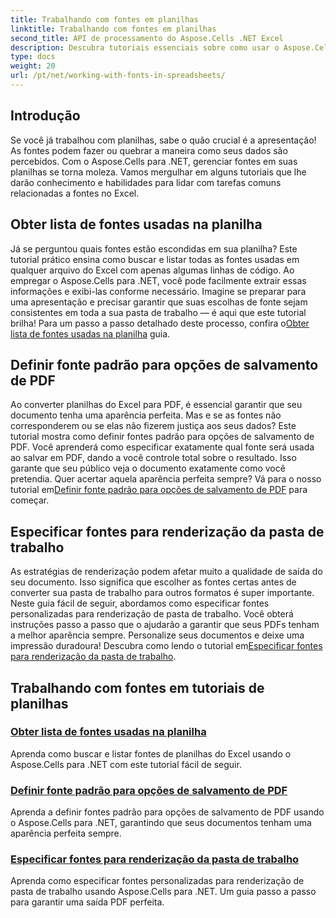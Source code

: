 ```yaml
---
title: Trabalhando com fontes em planilhas
linktitle: Trabalhando com fontes em planilhas
second_title: API de processamento do Aspose.Cells .NET Excel
description: Descubra tutoriais essenciais sobre como usar o Aspose.Cells para .NET, com foco no gerenciamento de fontes em planilhas e na garantia de apresentação ideal de documentos.
type: docs
weight: 20
url: /pt/net/working-with-fonts-in-spreadsheets/
---
```

## Introdução

Se você já trabalhou com planilhas, sabe o quão crucial é a apresentação! As fontes podem fazer ou quebrar a maneira como seus dados são percebidos. Com o Aspose.Cells para .NET, gerenciar fontes em suas planilhas se torna moleza. Vamos mergulhar em alguns tutoriais que lhe darão conhecimento e habilidades para lidar com tarefas comuns relacionadas a fontes no Excel.

## Obter lista de fontes usadas na planilha

 Já se perguntou quais fontes estão escondidas em sua planilha? Este tutorial prático ensina como buscar e listar todas as fontes usadas em qualquer arquivo do Excel com apenas algumas linhas de código. Ao empregar o Aspose.Cells para .NET, você pode facilmente extrair essas informações e exibi-las conforme necessário. Imagine se preparar para uma apresentação e precisar garantir que suas escolhas de fonte sejam consistentes em toda a sua pasta de trabalho — é aqui que este tutorial brilha! Para um passo a passo detalhado deste processo, confira o[Obter lista de fontes usadas na planilha](./get-list-of-fonts-used-in-spreadsheet/) guia.

## Definir fonte padrão para opções de salvamento de PDF

Ao converter planilhas do Excel para PDF, é essencial garantir que seu documento tenha uma aparência perfeita. Mas e se as fontes não corresponderem ou se elas não fizerem justiça aos seus dados? Este tutorial mostra como definir fontes padrão para opções de salvamento de PDF. Você aprenderá como especificar exatamente qual fonte será usada ao salvar em PDF, dando a você controle total sobre o resultado. Isso garante que seu público veja o documento exatamente como você pretendia. Quer acertar aquela aparência perfeita sempre? Vá para o nosso tutorial em[Definir fonte padrão para opções de salvamento de PDF](./set-default-font-for-pdf-save-options/) para começar.

## Especificar fontes para renderização da pasta de trabalho

As estratégias de renderização podem afetar muito a qualidade de saída do seu documento. Isso significa que escolher as fontes certas antes de converter sua pasta de trabalho para outros formatos é super importante. Neste guia fácil de seguir, abordamos como especificar fontes personalizadas para renderização de pasta de trabalho. Você obterá instruções passo a passo que o ajudarão a garantir que seus PDFs tenham a melhor aparência sempre. Personalize seus documentos e deixe uma impressão duradoura! Descubra como lendo o tutorial em[Especificar fontes para renderização da pasta de trabalho](./specify-fonts-for-workbook-rendering/).

## Trabalhando com fontes em tutoriais de planilhas
### [Obter lista de fontes usadas na planilha](./get-list-of-fonts-used-in-spreadsheet/)
Aprenda como buscar e listar fontes de planilhas do Excel usando o Aspose.Cells para .NET com este tutorial fácil de seguir.
### [Definir fonte padrão para opções de salvamento de PDF](./set-default-font-for-pdf-save-options/)
Aprenda a definir fontes padrão para opções de salvamento de PDF usando o Aspose.Cells para .NET, garantindo que seus documentos tenham uma aparência perfeita sempre.
### [Especificar fontes para renderização da pasta de trabalho](./specify-fonts-for-workbook-rendering/)
Aprenda como especificar fontes personalizadas para renderização de pasta de trabalho usando Aspose.Cells para .NET. Um guia passo a passo para garantir uma saída PDF perfeita.